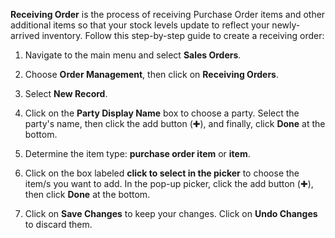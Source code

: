 
**Receiving Order** is the process of receiving Purchase Order items and other additional items so that your stock levels update to reflect your newly-arrived inventory. 
Follow this step-by-step guide to create a receiving order:

1. Navigate to the main menu and select **Sales Orders**.

2. Choose **Order Management**, then click on **Receiving Orders**.

3. Select **New Record**.

4. Click on the **Party Display Name** box to choose a party. Select the party's name, then click the add button (✚), and finally, click **Done** at the bottom.

5. Determine the item type: **purchase order item** or **item**.

6. Click on the box labeled **click to select in the picker** to choose the item/s you want to add. In the pop-up picker, click the add button (✚), then click **Done** at the bottom.

7. Click on **Save Changes** to keep your changes.  Click on **Undo Changes** to discard them. 

